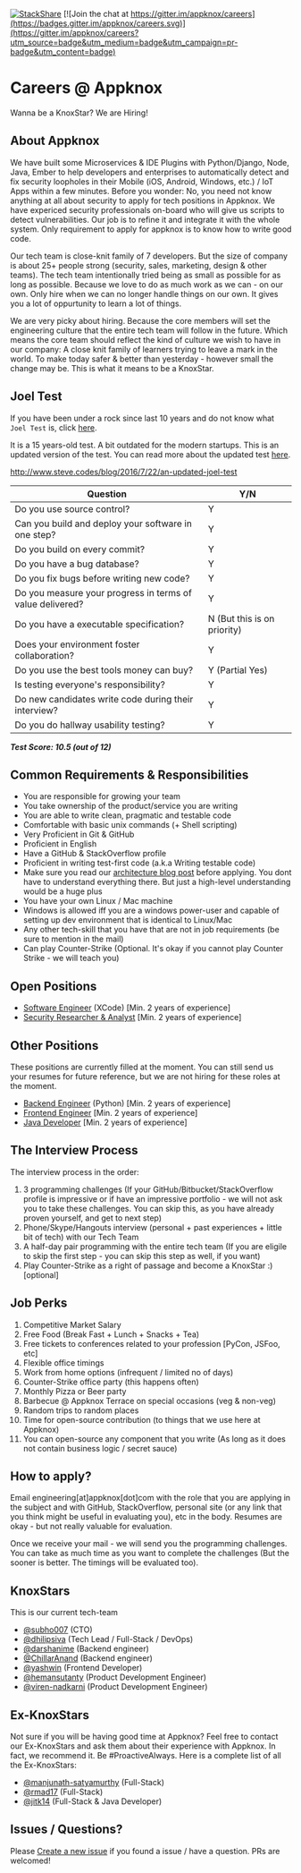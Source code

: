 [![StackShare](http://img.shields.io/badge/tech-stack-0690fa.svg?style=flat)](http://stackshare.io/appknox/appknox)
[![Join the chat at https://gitter.im/appknox/careers](https://badges.gitter.im/appknox/careers.svg)](https://gitter.im/appknox/careers?utm_source=badge&utm_medium=badge&utm_campaign=pr-badge&utm_content=badge)
# Careers @ Appknox

Wanna be a KnoxStar? We are Hiring!


## About Appknox

We have built some Microservices & IDE Plugins with Python/Django, Node, Java, Ember to help developers and enterprises to automatically detect and fix security loopholes in their Mobile (iOS, Android, Windows, etc.) / IoT Apps within a few minutes. Before you wonder: No, you need not know anything at all about security to apply for tech positions in Appknox. We have expericed security professionals on-board who will give us scripts to detect vulnerabilities. Our job is to refine it and integrate it with the whole system. Only requirement to apply for appknox is to know how to write good code.

Our tech team is close-knit family of 7 developers. But the size of company is about 25+ people strong (security, sales, marketing, design & other teams). The tech team intentionally tried being as small as possible for as long as possible. Because we love to do as much work as we can - on our own. Only hire when we can no longer handle things on our own. It gives you a lot of oppurtunity to learn a lot of things.

We are very picky about hiring. Because the core members will set the engineering culture that the entire tech team will follow in the future. Which means the core team should reflect the kind of culture we wish to have in our company: A close knit family of learners trying to leave a mark in the world. To make today safer & better than yesterday - however small the change may be. This is what it means to be a KnoxStar.


## Joel Test

If you have been under a rock since last 10 years and do not know what `Joel Test` is, click [here](http://www.joelonsoftware.com/articles/fog0000000043.html).

It is a 15 years-old test. A bit outdated for the modern startups. This is an updated version of the test. You can read more about the updated test [here](http://www.steve.codes/blog/2016/7/22/an-updated-joel-test).

http://www.steve.codes/blog/2016/7/22/an-updated-joel-test


Question | Y/N
--- | ---
Do you use source control? | Y
Can you build and deploy your software in one step? | Y
Do you build on every commit? | Y
Do you have a bug database? | Y
Do you fix bugs before writing new code? | Y
Do you measure your progress in terms of value delivered? | Y
Do you have a executable specification? | N (But this is on priority)
Does your environment foster collaboration? | Y
Do you use the best tools money can buy? | Y (Partial Yes)
Is testing everyone's responsibility? | Y
Do new candidates write code during their interview? | Y
Do you do hallway usability testing? | Y

***Test Score: 10.5 (out of 12)***


## Common Requirements & Responsibilities

* You are responsible for growing your team
* You take ownership of the product/service you are writing
* You are able to write clean, pragmatic and testable code
* Comfortable with basic unix commands (+ Shell scripting)
* Very Proficient in Git & GitHub
* Proficient in English
* Have a GitHub & StackOverflow profile
* Proficient in writing test-first code (a.k.a Writing testable code)
* Make sure you read our [architecture blog post](http://dhilipsiva.com/2015/01/26/architecture-at-appknox.html) before applying. You dont have to understand everything there. But just a high-level understanding would be a huge plus
* You have your own Linux / Mac machine
* Windows is allowed iff you are a windows power-user and capable of setting up dev environment that is identical to Linux/Mac
* Any other tech-skill that you have that are not in job requirements (be sure to mention in the mail)
* Can play Counter-Strike (Optional. It's okay if you cannot play Counter Strike - we will teach you)


## Open Positions
* [Software Engineer](https://github.com/appknox/careers/blob/master/software-engineer-xcode.md) (XCode) [Min. 2 years of experience]
* [Security Researcher & Analyst](https://github.com/appknox/careers/blob/master/security-analyst.md) [Min. 2 years of experience]

## Other Positions

These positions are currently filled at the moment. You can still send us your resumes for future reference, but we are not hiring for these roles at the moment.

* [Backend Engineer](https://github.com/appknox/careers/blob/master/backend-engineer.md) (Python) [Min. 2 years of experience]
* [Frontend Engineer](https://github.com/appknox/careers/blob/master/frontend-engineer.md) [Min. 2 years of experience]
* [Java Developer](https://github.com/appknox/careers/blob/master/java-developer.md) [Min. 2 years of experience]


## The Interview Process

The interview process in the order:

1. 3 programming challenges (If your GitHub/Bitbucket/StackOverflow profile is impressive or if have an impressive portfolio - we will not ask you to take these challenges. You can skip this, as you have already proven yourself, and get to next step)
1. Phone/Skype/Hangouts interview (personal + past experiences + little bit of tech) with our Tech Team
1. A half-day pair programming with the entire tech team (If you are eligile to skip the first step - you can skip this step as well, if you want)
1. Play Counter-Strike as a right of passage and become a KnoxStar :) [optional]


## Job Perks

1. Competitive Market Salary
1. Free Food (Break Fast + Lunch + Snacks + Tea)
1. Free tickets to conferences related to your profession [PyCon, JSFoo, etc]
1. Flexible office timings
1. Work from home options (infrequent / limited no of days)
1. Counter-Strike office party (this happens often)
1. Monthly Pizza or Beer party
1. Barbecue @ Appknox Terrace on special occasions (veg & non-veg)
1. Random trips to random places
1. Time for open-source contribution (to things that we use here at Appknox)
1. You can open-source any component that you write (As long as it does not contain business logic / secret sauce)


## How to apply?

Email engineering[at]appknox[dot]com with the role that you are applying in the subject and with GitHub, StackOverflow, personal site (or any link that you think might be useful in evaluating you), etc in the body. Resumes are okay - but not really valuable for evaluation.

Once we receive your mail - we will send you the programming challenges. You can take as much time as you want to complete the challenges (But the sooner is better. The timings will be evaluated too).


## KnoxStars

This is our current tech-team

* [@subho007](https://github.com/subho007) (CTO)
* [@dhilipsiva](https://github.com/dhilipsiva) (Tech Lead / Full-Stack / DevOps)
* [@darshanime](https://github.com/darshanime) (Backend engineer)
* [@ChillarAnand](https://github.com/chillaranand) (Backend engineer)
* [@yashwin](https://github.com/yashwin) (Frontend Developer)
* [@hemansutanty](https://github.com/hemansutanty) (Product Development Engineer)
* [@viren-nadkarni](https://github.com/viren-nadkarni) (Product Development Engineer)


## Ex-KnoxStars

Not sure if you will be having good time at Appknox? Feel free to contact our Ex-KnoxStars and ask them about their experience with Appknox. In fact, we recommend it. Be #ProactiveAlways. Here is a complete list of all the Ex-KnoxStars:

* [@manjunath-satyamurthy](https://github.com/manjunath-satyamurthy) (Full-Stack)
* [@rmad17](https://github.com/rmad17) (Full-Stack)
* [@jitk14](https://github.com/jitk14) (Full-Stack & Java Developer)


## Issues / Questions?

Please [Create a new issue](https://github.com/appknox/careers/issues/new) if you found a issue / have a question. PRs are welcomed!
